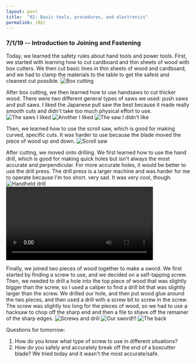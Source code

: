 ```yaml
---
layout: post
title:  "02: Basic tools, procedures, and electronics"
permalink: /02/
---
```


### 7/1/19 -- Introduction to Joining and Fastening

Today, we learned the safety rules about hand tools and power tools. First, we started with learning how to cut cardboard and thin sheets of wood with box cutters. We then cut basic lines in thin sheets of wood and cardboard, and we had to clamp the materials to the table to get the safest and cleanest cut possible. ![Box cutting](boxcutters.png)

After box cutting, we then learned how to use handsaws to cut thicker wood. There were two different general types of saws we used: push saws and pull saws. I liked the Japanese pull saw the best because it made really smooth cuts and didn't take too much physical effort to use. ![The saws I liked](japanese_saws.png) ![Another I liked](good_saw.png) ![The saw I didn't like](push_saw.png) 

Then, we learned how to use the scroll saw, which is good for making curved, specific cuts. It was harder to use because the blade moved the piece of wood up and down. ![Scroll saw](scroll_saw.png) 

After cutting, we moved onto drilling. We first learned how to use the hand drill, which is good for making quick holes but isn't always the most accurate and perpendicular. For more accurate holes, it would be better to use the drill press. The drill press is a larger machine and was harder for me to operate because I'm too short. very sad. It was very cool, though. ![Handheld drill](handheld_drill.png) 
<video width="400" controls>
	<source src="drill_press.mp4" type="video/mp4">
</video>

Finally, we joined two pieces of wood together to make a sword. We first started by finding a screw to use, and we decided on a self-tapping screw. Then, we needed to drill a hole into the top piece of wood that was slightly bigger than the screw, so I used a caliper to find a drill bit that was slightly larger than the screw. We drilled our hole, and then put wood glue around the two pieces, and then used a drill with a screw bit to screw in the screw. The screw was slightly too long for the pieces of wood, so we had to use a hacksaw to chop off the sharp end and then a file to shave off the remainer of the sharp edges. ![Screws and drill](screws.png) ![Our sword!!!](sword_front.png) ![The back](sword_back.png)

Questions for tomorrow:
1. How do you know what type of screw to use in different situations?
2. How do you safely and accurately break off the end of a boxcutter blade? We tried today and it wasn't the most accurate/safe.